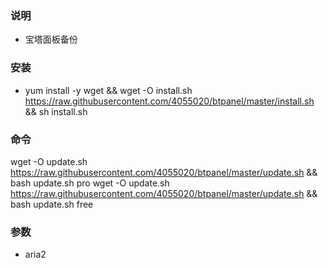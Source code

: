 ### 说明
- 宝塔面板备份

### 安装
- yum install -y wget && wget -O install.sh https://raw.githubusercontent.com/4055020/btpanel/master/install.sh && sh install.sh

### 命令
wget -O update.sh https://raw.githubusercontent.com/4055020/btpanel/master/update.sh && bash update.sh pro
wget -O update.sh https://raw.githubusercontent.com/4055020/btpanel/master/update.sh && bash update.sh free

### 参数
- aria2
